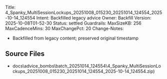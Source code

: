 Title: 4_Spanky_MultiSessionLockups_20251008_015230_20251014_124554_2025-10-14_124554
Intent: Backfilled legacy advice
Owner: Backfill
Version: 2025-10-08T01-52-30
Status: settled
Guardrails:
  MaxSizeKB: 256
  MaxCadenceMins: 30
  MaxChangePct: 20
Change-Notes:
  - Backfilled from legacy content; preserved original timestamp

## Source Files
- docs\advice_bombs\batch_20251014_124554\4_Spanky_MultiSessionLockups_20251008_015230_20251014_124554_2025-10-14_124554.zip)
